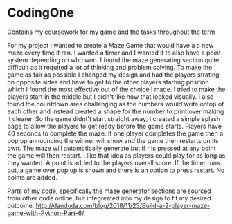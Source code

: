 # CodingOne
Contains my coursework for my game and the tasks throughout the term


For my project I wanted to create a Maze Game that would have a a new maze every time it ran.
I wanted a timer and I wanted it to also have a point system depending on who won.
I found the maze generating section quite difficult as it required a lot of thinking and problem solving.
To make the game as fair as possible I changed my design and had the players strating on opposite sides and have to get to the other players starting position which I found the most effective out of the choice I made. 
I tried to make the players start in the middle but I didn't like how that looked visually.
I also found the countdown area challenging as the numbers would write ontop of each other and instead created a shape for the number to print over making it clearer.
So the game didnt't start straight away, I created a simple splash page to allow the players to get ready before the game starts.
Players have 40 seconds to complete the maze.
If one player completes the game then a pop up announcing the winner will show and the game then restarts on its own.
The maze will automatically generate but if r is pressed at any point the game will then restart.
I like that idea as players could play for as long as they wanted.
A point is added to the players overall score.
If the timer runs out, a game over pop up is shown and there is an option to press restart. No points are added.


Parts of my code, specifically the maze generator sections are sourced from other code online, but integreated into my design to fit my desired outcome.
http://danduda.com/blog/2018/11/23/Build-a-2-player-maze-game-with-Python-Part-6/
